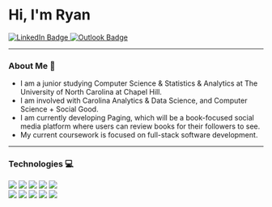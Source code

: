 # Hi, I'm Ryan

<div id="badges"> 
<a href="https://www.linkedin.com/in/ryan-bowers-1007aa29a/">
  <img src="https://img.shields.io/badge/LinkedIn-blue?style=for-the-badge&logo=linkedin&logoColor=white" alt="LinkedIn Badge"/>
</a>
<a href="mailto:ryanb215@ad.unc.edu">
  <img src='https://img.shields.io/badge/Microsoft_Outlook-0078D4?style=for-the-badge&logo=microsoft-outlook&logoColor=white' alt="Outlook Badge" />
</a>
</div>

---

### About Me :rhinoceros:

- I am a junior studying Computer Science & Statistics & Analytics at The University of North Carolina at Chapel Hill.
- I am involved with Carolina Analytics & Data Science, and Computer Science + Social Good.
- I am currently developing Paging, which will be a book-focused social media platform where users can review books for their followers to see.
- My current coursework is focused on full-stack software development.

---

### Technologies :computer:

<div id="badges"> 
<img src='https://img.shields.io/badge/Java-ED8B00?style=for-the-badge&logo=openjdk&logoColor=white' />
<img src='https://img.shields.io/badge/python-3670A0?style=for-the-badge&logo=python&logoColor=ffdd54' />
<img src='https://img.shields.io/badge/JavaScript-323330?style=for-the-badge&logo=javascript&logoColor=F7DF1E' />
<img src='https://img.shields.io/badge/TypeScript-007ACC?style=for-the-badge&logo=typescript&logoColor=white' />
<img src='https://img.shields.io/badge/next.js-000000?style=for-the-badge&logo=nextdotjs&logoColor=white' />
  </div>
<div id="badges"> 
<img src='https://img.shields.io/badge/React-20232A?style=for-the-badge&logo=react&logoColor=61DAFB' />
<img src='https://img.shields.io/badge/Angular-DD0031?style=for-the-badge&logo=angular&logoColor=white' />
<img src='https://img.shields.io/badge/Supabase-181818?style=for-the-badge&logo=supabase&logoColor=white' />
<img src='https://img.shields.io/badge/Swift-FA7343?style=for-the-badge&logo=swift&logoColor=white' />
<img src='https://img.shields.io/badge/R-276DC3?style=for-the-badge&logo=r&logoColor=white' />
</div>
<img src='' />




<!--
**ryanbowers215/ryanbowers215** is a ✨ _special_ ✨ repository because its `README.md` (this file) appears on your GitHub profile.

Here are some ideas to get you started:

- 🔭 I’m currently working on ...
- 🌱 I’m currently learning ...
- 👯 I’m looking to collaborate on ...
- 🤔 I’m looking for help with ...
- 💬 Ask me about ...
- 📫 How to reach me: ...
- 😄 Pronouns: ...
- ⚡ Fun fact: ...
-->

